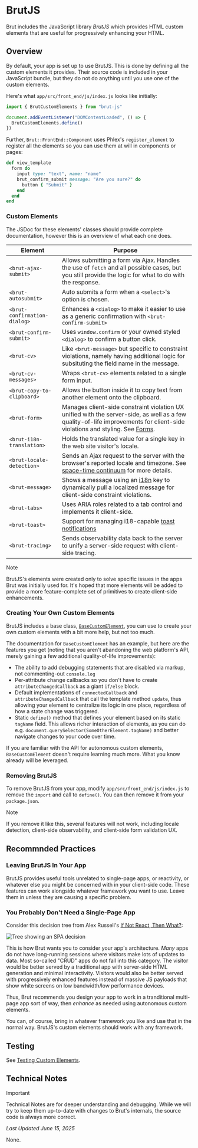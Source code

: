 # BrutJS

Brut includes the JavaScript library *BrutJS* which provides HTML custom elements that are useful for
progressively enhancing your HTML.

## Overview

By default, your app is set up to use BrutJS.  This is done by defining all the custom elements it
provides. Their source code is included in your JavaScript bundle, but they do not do anything until you
use one of the custom elements.

Here's what `app/src/front_end/js/index.js` looks like initially:

```javascript
import { BrutCustomElements } from "brut-js"

document.addEventListener("DOMContentLoaded", () => {
  BrutCustomElements.define()
})
``` 

Further, `Brut::FrontEnd::Component` uses Phlex's `register_element` to register all the elements so you
can use them at will in components or pages:

```ruby
def view_template
  form do
    input type: "text", name: "name"
    brut_confirm_submit message: "Are you sure?" do
      button { "Submit" }
    end
  end
end
```

### Custom Elements

The JSDoc for these elements' classes should provide complete documentation, however this is an overview
of what each one does.

| Element                      | Purpose |
|---|---|
| `<brut-ajax-submit>`         | Allows submitting a form via Ajax. Handles the use of `fetch` and all possible cases, but you still provide the logic for what to do with the response. |
| `<brut-autosubmit>`          | Auto submits a form when a `<select>`'s option is chosen.        |
| `<brut-confirmation-dialog>` | Enhances a `<dialog>` to make it easier to use as a generic confirmation with `<brut-confirm-submit>` |
| `<brut-confirm-submit>`      | Uses `window.confirm` or your owned styled `<dialog>` to confirm a button click. |
| `<brut-cv>`                  | Like `<brut-message>` but specific to constraint violations, namely having additional logic for subsituting the field name in the message. |
| `<brut-cv-messages>`         | Wraps `<brut-cv>` elements related to a single form input.        |
| `<brut-copy-to-clipboard>`   | Allows the button inside it to copy text from another element onto the clipboard.        |
| `<brut-form>`                | Manages client-side constraint violation UX unified with the server-side, as well as a few quality-of-life improvements for client-side violations and styling. See [Forms](/forms#forms-and-constraint-violations).|
| `<brut-i18n-translation>`    | Holds the translated value for a single key in the web site visitor's locale.        |
| `<brut-locale-detection>`    | Sends an Ajax request to the server with the browser's reported locale and timezone.  See [space-time continuum](/space-time-continuum#getting-timezone-from-the-browser) for more details.        |
| `<brut-message>`             | Shows a message using an [i18n](/i18n) key to dynamically pull a localized message for client-side constraint violations. |
| `<brut-tabs>`                | Uses ARIA roles related to a tab control and implements it client-side. |
| `<brut-toast>`               | Support for managing i18-capable [toast notifications](https://en.wikipedia.org/wiki/Pop-up_notification) |
| `<brut-tracing>`             | Sends observability data back to the server to unify a server-side request with client-side tracing.|

> [!NOTE]
> BrutJS's elements were created only to solve specific issues in the apps Brut was initially used for.
> It's hoped that more elements will be added to provide a more feature-complete set of primitives to
> create client-side enhancements.

### Creating Your Own Custom Elements

BrutJS includes a base class, [`BaseCustomElement`](/brut-js/api/BaseCustomElement.html), you can use to
create your own custom elements with a bit more help, but not too much.

The documentation for `BaseCustomElement` has an example, but here are the features you get (noting that
you aren't abandoning the web platform's API, merely gaining a few additional quality-of-life
improvements):

* The ability to add debugging statements that are disabled via markup, not commenting-out `console.log`
* Per-attribute change callbacks so you don't have to create `attributeChangedCallback` as a giant `if/else` block.
* Default implementations of `connectedCallback` and `attributeChangedCallback` that call the template method `update`, thus allowing your element to centralize its logic in one place, regardless of how a state change was triggered.
* Static `define()` method that defines your element based on its static `tagName` field. This allows richer interaction of elements, as you can do e.g. `document.querySelector(SomeOtherElement.tagName)`  and better navigate changes to your code over time.

If you are familiar with the API for autonomous custom elements, `BaseCustomElement` doesn't require
learning much more.  What you know already will be leveraged.

### Removing BrutJS

To remove BrutJS from your app, modify `app/src/front_end/js/index.js` to remove the `import` and call to
`define()`.  You can then remove it from your `package.json`.

> [!NOTE]
> If you remove it like this, several features will not work, including locale detection, client-side observability, and client-side form validation UX.

## Recommnded Practices

### Leaving BrutJS In Your App

BrutJS provides useful tools unrelated to single-page apps, or reactivity, or
whatever else you might be concerned with in your client-side code.  These features
can work alongside whatever framework you want to use. Leave them in unless they are
causing a specific problem.

### You Probably Don't Need a Single-Page App

Consider this decision tree from Alex Russell's [If Not React, Then
What?](https://infrequently.org/2024/11/if-not-react-then-what/):

![Tree showing an SPA decision](/images/spa.png)

This is how Brut wants you to consider your app's architecture.  *Many* apps do not have long-running
sessions where visitors make lots of updates to data.  Most so-called "CRUD" apps do not fall into this
category. The visitor would be better served by a traditional app with server-side HTML generation and
minimal interactivity.  Visitors would also be better served with progressively enhanced features instead
of massive JS payloads that show white screens on low bandwidth/low performance devices.

Thus, Brut recommends you design your app to work in a tranditional multi-page app sort of way, then
*enhance* as needed using autonomous custom elements.

You can, of course, bring in whatever framework you like and use that in the normal way.  BrutJS's custom
elements should work with any framework.

## Testing

See [Testing Custom Elements](/custom-element-tests).

## Technical Notes

> [!IMPORTANT]
> Technical Notes are for deeper understanding and debugging. While we will try to keep them up-to-date with changes to Brut's
> internals, the source code is always more correct.

_Last Updated June 15, 2025_

None.
